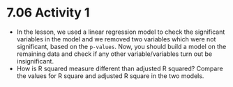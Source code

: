 # 7.06 Activity 1

- In the lesson, we used a linear regression model to check the significant variables in the model and we removed two variables which were not significant, based on the `p-values`. Now, you should build a model on the remaining data and check if any other variable/variables turn out be insignificant.
- How is R squared measure different than adjusted R squared? Compare the values for R square and adjusted R square in the two models.
